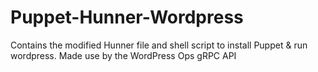 # Puppet-Hunner-Wordpress
Contains the modified Hunner file and shell script to install Puppet &amp; run wordpress. Made use by the WordPress Ops gRPC API
